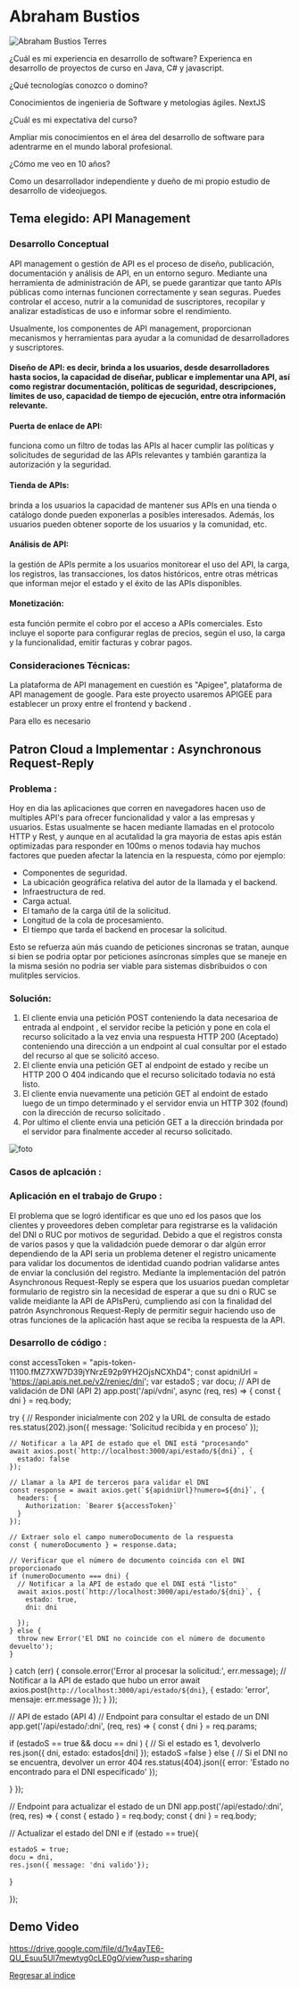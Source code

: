 # Abraham Bustios

![Abraham Bustios Terres](bezos.jpg)

¿Cuál es mi experiencia en desarrollo de software?
Experienca en desarrollo de proyectos de curso en Java, C# y javascript. 

¿Qué tecnologías conozco o domino?

Conocimientos de ingenieria de Software y metologias ágiles.
NextJS 

¿Cuál es mi expectativa del curso?

Ampliar mis conocimientos en el área del desarrollo de software para adentrarme en el mundo laboral profesional.


¿Cómo me veo en 10 años? 

Como un desarrollador independiente y dueño de mi propio estudio de desarrollo de videojuegos.




## Tema elegido: API Management

### Desarrollo Conceptual
API management o gestión de API es el proceso de diseño, publicación, documentación y análisis de API, en un entorno seguro. Mediante una herramienta de administración de API, se puede garantizar que tanto APIs públicas como internas funcionen correctamente y sean seguras. Puedes controlar el acceso, nutrir a la comunidad de suscriptores, recopilar y analizar estadísticas de uso e informar sobre el rendimiento.

Usualmente, los componentes de API management, proporcionan mecanismos y herramientas para ayudar a la comunidad de desarrolladores y suscriptores.

#### Diseño de API: es decir, brinda a los usuarios, desde desarrolladores hasta socios, la capacidad de diseñar, publicar e implementar una API, así como registrar documentación, políticas de seguridad, descripciones, límites de uso, capacidad de tiempo de ejecución, entre otra información relevante.

#### Puerta de enlace de API: 
funciona como un filtro de todas las APIs al hacer cumplir las políticas y solicitudes de seguridad de las APIs relevantes y también garantiza la autorización y la seguridad. 

#### Tienda de APIs: 
brinda a los usuarios la capacidad de mantener sus APIs en una tienda o catálogo donde pueden exponerlas a posibles interesados. Además, los usuarios pueden obtener soporte de los usuarios y la comunidad, etc. 

#### Análisis de API: 
la gestión de APIs permite a los usuarios monitorear el uso del API, la carga, los registros, las transacciones, los datos históricos, entre otras métricas que informan mejor el estado y el éxito de las APIs disponibles.

#### Monetización: 
esta función permite el cobro por el acceso a APIs comerciales. Esto incluye el soporte para configurar reglas de precios, según el uso, la carga y la funcionalidad, emitir facturas y cobrar pagos.

### Consideraciones Técnicas:

La plataforma de API management en cuestión es "Apigee", plataforma de API management de google. Para este proyecto usaremos APIGEE para establecer un proxy entre el frontend y backend .

Para ello es necesario 


## Patron Cloud a Implementar : Asynchronous Request-Reply

### **Problema :**

Hoy en dia las aplicaciones  que corren en navegadores  hacen uso de multiples API's para ofrecer funcionalidad y valor a las empresas y usuarios. Estas usualmente se hacen mediante llamadas en el protocolo HTTP y Rest, y aunque en al acutalidad la gra mayoria de estas apis están optimizadas para responder en 100ms o menos todavia hay muchos factores que pueden afectar la latencia en la respuesta, cómo por ejemplo:

- Componentes de seguridad.
- La ubicación geográfica relativa del autor de la llamada y el backend.
- Infraestructura de red.
- Carga actual.
- El tamaño de la carga útil de la solicitud.
- Longitud de la cola de procesamiento.
- El tiempo que tarda el backend en procesar la solicitud.

Esto se refuerza aún más cuando de peticiones sincronas se tratan, aunque si bien se podria optar por peticiones asíncronas simples que se maneje en la misma sesión no podria ser viable para sistemas disbribuidos o con mulitples servicios.

### **Solución:**


1. El cliente envia una petición POST conteniendo la data necesarioa de entrada al endpoint  , el servidor recibe la petición y pone en cola el recurso solicitado a la vez envia una respuesta HTTP 200 (Aceptado) conteniendo una dirección a un endpoint al cual consultar por el estado del recurso al que se solicitó acceso.
2. El cliente envia una petición GET al endpoint de estado y recibe un HTTP 200 O 404 indicando que el recurso solicitado todavia no está listo.
3. El cliente envia nuevamente una petición GET al endoint de estado luego de un timpo determinado y el servidor envia un HTTP 302 (found) con la dirección de recurso solicitado .
4. Por ultimo el cliente envia una petición GET a la dirección brindada por el servidor para finalmente acceder al recurso solicitado.


![foto](asy.png)



### **Casos de aplcación :**









### **Aplicación en el trabajo de Grupo :**

El problema que se logró identificar es que uno ed los pasos que los clientes y proveedores deben completar para registrarse es la validación del DNI o RUC por motivos de seguridad. Debido a que el registros consta de varios pasos y que la validadción puede demorar o dar algún error dependiendo de la API seria un problema detener el registro unicamente para validar los documentos de identidad cuando podrian validarse antes de enviar la conclusión del registro.
Mediante la implementación del patrón Asynchronous Request-Reply se espera que los usuarios puedan completar formulario de registro sin la necesidad de esperar a que su dni o RUC se valide meidiante la API de APIsPerú, cumpliendo así con la finalidad del patrón Asynchronous Request-Reply de permitir seguir haciendo uso de otras funciones de la aplicación hast aque se reciba la respuesta de la API.


### **Desarrollo de código :**

const accessToken = "apis-token-11100.fMZ7XW7D39jYNrzE92p9YH2OjsNCXhD4";
const apidniUrl = 'https://api.apis.net.pe/v2/reniec/dni';
var estadoS ;
var docu;
// API de validación de DNI (API 2)
app.post('/api/vdni', async (req, res) => {
  const { dni } = req.body;

  try {
    // Responder inicialmente con 202 y la URL de consulta de estado
    res.status(202).json({ 
      message: 'Solicitud recibida y en proceso'
    });

    // Notificar a la API de estado que el DNI está "procesando"
    await axios.post(`http://localhost:3000/api/estado/${dni}`, {
      estado: false
    });

    // Llamar a la API de terceros para validar el DNI
    const response = await axios.get(`${apidniUrl}?numero=${dni}`, {
      headers: {
        Authorization: `Bearer ${accessToken}`
      }
    });

    // Extraer solo el campo numeroDocumento de la respuesta
    const { numeroDocumento } = response.data;

    // Verificar que el número de documento coincida con el DNI proporcionado
    if (numeroDocumento === dni) {
      // Notificar a la API de estado que el DNI está "listo"
      await axios.post(`http://localhost:3000/api/estado/${dni}`, {
        estado: true,
        dni: dni 
        
      });
    } else {
      throw new Error('El DNI no coincide con el número de documento devuelto');
    }

  } catch (err) {
    console.error('Error al procesar la solicitud:', err.message);
    // Notificar a la API de estado que hubo un error
    await axios.post(`http://localhost:3000/api/estado/${dni}`, {
      estado: 'error',
      mensaje: err.message
    });
  }
});

// API de estado (API 4)
// Endpoint para consultar el estado de un DNI
app.get('/api/estado/:dni', (req, res) => {
  const { dni } = req.params;

  if (estadoS == true && docu == dni ) {
    // Si el estado es 1, devolverlo
    res.json({ dni, estado: estados[dni] });
    estadoS =false
  } else {
    // Si el DNI no se encuentra, devolver un error 404
    res.status(404).json({ error: 'Estado no encontrado para el DNI especificado' });
    
  }
});

// Endpoint para actualizar el estado de un DNI
app.post('/api/estado/:dni', (req, res) => {
  const { estado } = req.body;
  const { dni } = req.body;


   // Actualizar el estado del DNI e
  if (estado == true){
    
    estadoS = true; 
    docu = dni,
    res.json({ message: 'dni valido'});
  }
 
 
});



## Demo Video

https://drive.google.com/file/d/1v4ayTE6-QU_Esuu5Ul7mewtyg0cLE0gO/view?usp=sharing

[Regresar al índice](../../README.md)
